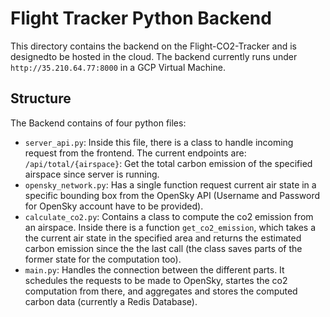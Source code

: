 # Flight Tracker Python Backend

This directory contains the backend on the Flight-CO2-Tracker and is designedto be hosted in the cloud. The backend currently runs under `http://35.210.64.77:8000` in a GCP Virtual Machine.

## Structure

The Backend contains of four python files:
- `server_api.py`: Inside this file, there is a class to handle incoming request from the frontend.
    The current endpoints are:
        `/api/total/{airspace}`: Get the total carbon emission of the specified airspace since server is running.
- `opensky_network.py`: Has a single function request current air state in a specific bounding box from the OpenSky API (Username and Password for OpenSky account have to be provided).
- `calculate_co2.py`: Contains a class to compute the co2 emission from an airspace. Inside there is a function `get_co2_emission`, which takes a the current air state in the specified area and returns the estimated carbon emission since the the last call (the class saves parts of the former state for the computation too).
- `main.py`: Handles the connection between the different parts. It schedules the requests to be made to OpenSky, startes the co2 computation from there, and aggregates and stores the computed carbon data (currently a Redis Database).
